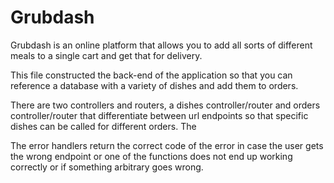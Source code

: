 # Grubdash
Grubdash is an online platform that allows you to add all sorts of different meals to a single cart and get that for delivery.

This file constructed the back-end of the application so that you can reference a database with a variety of dishes and add them to orders.

There are two controllers and routers, a dishes controller/router and orders controller/router that differentiate between url endpoints so that specific dishes can be called for different orders.  The 

The error handlers return the correct code of the error in case the user gets the wrong endpoint or one of the functions does not end up working correctly or if something arbitrary goes wrong.
